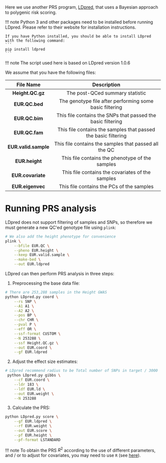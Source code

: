 Here we use another PRS program, [LDpred](https://github.com/bvilhjal/ldpred), that uses a Bayesian approach to polygenic risk scoring.

!!! note
    Python 3 and other packages need to be installed before running LDpred. 
    Please refer to their website for installation instructions.
    
    If you have Python installed, you should be able to install LDpred with the following command:
    ```
    pip install ldpred
    ```

!!! note
    The script used here is based on LDpred version 1.0.6

We assume that you have the following files:

|File Name | Description|
|:-:|:-:|
|**Height.QC.gz**| The post-QCed summary statistic |
|**EUR.QC.bed**| The genotype file after performing some basic filtering |
|**EUR.QC.bim**| This file contains the SNPs that passed the basic filtering |
|**EUR.QC.fam**| This file contains the samples that passed the basic filtering |
|**EUR.valid.sample**| This file contains the samples that passed all the QC |
|**EUR.height**| This file contains the phenotype of the samples |
|**EUR.covariate**| This file contains the covariates of the samples |
|**EUR.eigenvec**| This file contains the PCs of the samples |


# Running PRS analysis
LDpred does not support filtering of samples and SNPs, so therefore we must generate a new QC'ed genotype file using `plink`:

``` bash
# We also add the height phenotype for convenience
plink \
    --bfile EUR.QC \
    --pheno EUR.height \
    --keep EUR.valid.sample \
    --make-bed \
    --out EUR.ldpred
```

LDpred can then perform PRS analysis in three steps:

1. Preprocessing the base data file:
```bash
# There are 253,288 samples in the Height GWAS
python LDpred.py coord \
    --rs SNP \
    --A1 A1 \
    --A2 A2 \
    --pos BP \
    --chr CHR \
    --pval P \
    --eff OR \
    --ssf-format CUSTOM \
    --N 253288 \
    --ssf Height.QC.gz \
    --out EUR.coord \
    --gf EUR.ldpred
```

2. Adjust the effect size estimates:
``` bash
# LDpred recommend radius to be Total number of SNPs in target / 3000
 python LDpred.py gibbs \
    --cf EUR.coord \
    --ldr 183 \
    --ldf EUR.ld \
    --out EUR.weight \
    --N 253288
```

3. Calculate the PRS:
```bash 
python LDpred.py score \
    --gf EUR.ldpred \
    --rf EUR.weight \
    --out EUR.score \
    --pf EUR.height \
    --pf-format LSTANDARD 
```

!!! note
    To obtain the PRS $R^2$ according to the use of different parameters, and / or 
    to adjust for covariates, you may need to use `R` (see [here](https://github.com/bvilhjal/ldpred/wiki/Q-and-A#im-having-trouble-with-covariates-can-you-help-me)).

